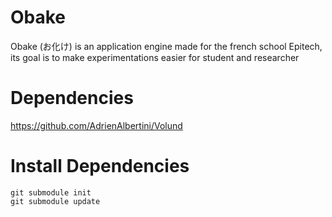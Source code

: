 # Obake
Obake (お化け) is an application engine made for the french school Epitech, its goal is to make experimentations easier for student and researcher

# Dependencies
https://github.com/AdrienAlbertini/Volund

# Install Dependencies

```
git submodule init
git submodule update
```
